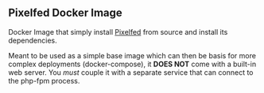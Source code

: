 ## Pixelfed Docker Image

Docker Image that simply install [Pixelfed](https://pixelfed.org) from
source and install its dependencies.

Meant to be used as a simple base image which can then be basis for
more complex deployments (docker-compose), it **DOES NOT** come with a
built-in web server. You *must* couple it with a separate service that
can connect to the php-fpm process.